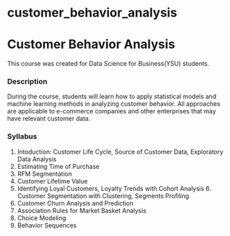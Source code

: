 # customer_behavior_analysis

# Customer Behavior Analysis

This course was created for Data Science for Business(YSU) students. 

### Description

During the course, students will learn how to apply statistical models and machine learning methods in analyzing customer behavior. All approaches are applicable to e-commerce companies and other enterprises that may have relevant customer data.


### Syllabus 

1. Intoduction: Customer Life Cycle, Source of Customer Data, Exploratory Data Analysis
2. Estimating Time of Purchase
3. RFM Segmentation
4. Customer Lifetime Value
5. Identifying Loyal Customers, Loyalty Trends with Cohort Analysis
6․ Customer Segmentation with Clustering, Segments Profiling
7. Customer Churn Analysis and Prediction
8. Association Rules for Market Basket Analysis
9. Choice Modeling
10. Behavior Sequences



